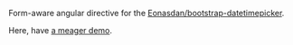 Form-aware angular directive for the [Eonasdan/bootstrap-datetimepicker](https://github.com/Eonasdan/bootstrap-datetimepicker).

Here, have [a meager demo](http://botffy.github.io/ya-angular-bootstrap-datetimepicker/).
